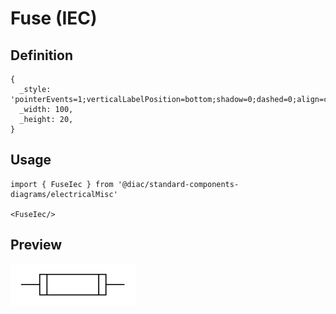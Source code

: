 # Fuse (IEC)

## Definition

```
{
  _style: 'pointerEvents=1;verticalLabelPosition=bottom;shadow=0;dashed=0;align=center;html=1;verticalAlign=top;shape=mxgraph.electrical.miscellaneous.fuse_1;',
  _width: 100,
  _height: 20,
}
```

## Usage

```
import { FuseIec } from '@diac/standard-components-diagrams/electricalMisc'

<FuseIec/>
```

## Preview

<img src="./fuse-iec.png" width="200"/>
